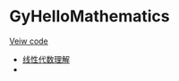 # GyHelloMathematics

[Veiw code](https://gaoyubest.github.io/GyHelloMathematics/)

- [线性代数理解](00-Essence-of-Linear-Algebra.html)
- 